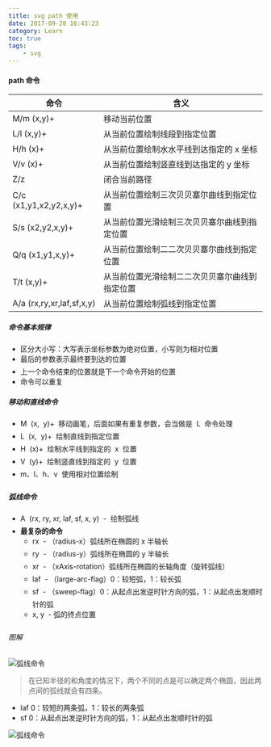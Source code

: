 ```yaml
---
title: svg path 使用
date: 2017-09-20 16:43:23
category: Learn
toc: true
tags:
    - svg
---
```


#### path 命令

| 命令 | 含义 |
| --- | --- |
| M/m (x,y)+ | 移动当前位置 |
| L/l (x,y)+ | 从当前位置绘制线段到指定位置 |
| H/h (x)+ | 从当前位置绘制⽔水平线到达指定的 x 坐标 |
| V/v (x)+ | 从当前位置绘制竖直线到达指定的 y 坐标 |
| Z/z | 闭合当前路径 |
| C/c (x1,y1,x2,y2,x,y)+ | 从当前位置绘制三次⻉贝塞尔曲线到指定位置 |
| S/s (x2,y2,x,y)+ | 从当前位置光滑绘制三次⻉贝塞尔曲线到指定位置 |
| Q/q (x1,y1,x,y)+ | 从当前位置绘制⼆二次⻉贝塞尔曲线到指定位置 |
| T/t (x,y)+ | 从当前位置光滑绘制⼆二次⻉贝塞尔曲线到指定位置 |
| A/a (rx,ry,xr,laf,sf,x,y) | 从当前位置绘制弧线到指定位置 |

<!-- more -->

##### 命令基本规律

* 区分大小写：大写表示坐标参数为绝对位置，小写则为相对位置
* 最后的参数表示最终要到达的位置  
* 上一个命令结束的位置就是下一个命令开始的位置
* 命令可以重复 

##### 移动和直线命令

* M  (x,  y)+  移动画笔，后面如果有重复参数，会当做是  L  命令处理
* L  (x,  y)+  绘制直线到指定位置  
* H  (x)+  绘制水平线到指定的  x  位置 
* V  (y)+  绘制竖直线到指定的  y  位置
* m、l、h、v  使用相对位置绘制

##### 弧线命令

* A  (rx, ry, xr, laf, sf, x, y)  -  绘制弧线  
* **最复杂的命令**
    * rx  - （radius-x）弧线所在椭圆的 x 半轴长  
    * ry  - （radius-y）弧线所在椭圆的 y 半轴长
    * xr  - （xAxis-rotation）弧线所在椭圆的长轴角度（旋转弧线）
    * laf  - （large-arc-flag）0：较短弧，1：较长弧
    * sf  - （sweep-flag）0：从起点出发逆时针方向的弧，1：从起点出发顺时针的弧
    * x, y  -  弧的终点位置

###### 图解

![弧线命令](svg.png)

> 在已知半径的和角度的情况下，两个不同的点是可以确定两个椭圆，因此两点间的弧线就会有四条。

* laf 0：较短的两条弧，1：较长的两条弧
* sf 0：从起点出发逆时针方向的弧，1：从起点出发顺时针的弧

![弧线命令](svg2.png)



